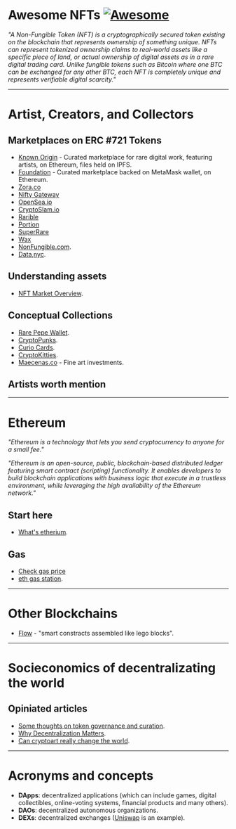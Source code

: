 # Awesome NFTs [![Awesome](https://awesome.re/badge.svg)](https://awesome.re)


*"A Non-Fungible Token (NFT) is a cryptographically secured token existing on the blockchain that represents ownership of something unique. NFTs can represent tokenized ownership claims to real-world assets like a specific piece of land, or actual ownership of digital assets as in a rare digital trading card. Unlike fungible tokens such as Bitcoin where one BTC can be exchanged for any other BTC, each NFT is completely unique and represents verifiable digital scarcity."*

----

# Artist, Creators, and Collectors

## Marketplaces on ERC #721 Tokens

- [Known Origin](https://knownorigin.io/) - Curated marketplace for rare digital work, featuring artists, on Ethereum, files held on IPFS.
- [Foundation](https://foundation.app/) - Curated marketplace backed on MetaMask wallet, on Ethereum.
- [Zora.co](https://zora.co/)
- [Nifty Gateway](https://niftygateway.com/)
- [OpenSea.io](https://opensea.io/)
- [CryptoSlam.io](https://www.cryptoslam.io/)
- [Rarible](https://rarible.com/)
- [Portion](http://portion.io/)
- [SuperRare](https://superrare.co/)
- [Wax](https://wax.io/)
- [NonFungible.com](https://nonfungible.com/).
- [Data,nyc](https://dada.nyc/artgallery).


## Understanding assets

* [NFT Market Overview](https://nonfungible.com/market/history).


## Conceptual Collections

* [Rare Pepe Wallet](https://rarepepewallet.com/).
* [CryptoPunks](https://www.larvalabs.com/cryptopunks).
* [Curio Cards](https://curio.cards/).
* [CryptoKitties](https://www.cryptokitties.co/).
* [Maecenas.co](https://www.maecenas.co/) - Fine art investments.




## Artists worth mention


----


# Ethereum

*"Ethereum is a technology that lets you send cryptocurrency to anyone for a small fee."*

*"Ethereum is an open-source, public, blockchain-based distributed ledger featuring smart contract (scripting) functionality. It enables developers to build blockchain applications with business logic that execute in a trustless environment, while leveraging the high availability of the Ethereum network."*

## Start here

* [What's etherium](https://ethereum.org/en/what-is-ethereum/).


## Gas
* [Check gas price](https://www.gasnow.org/)
* [eth gas station](https://ethgasstation.info/).


-----------

# Other Blockchains

* [Flow](https://www.onflow.org/primer) - "smart constracts assembled like lego blocks".


------


# Socieconomics of decentralizating the world

## Opiniated articles

* [Some thoughts on token governance and curation](https://medium.com/knownorigin/some-thoughts-on-token-governance-and-curation-a-look-into-a-possible-future-for-knownorigin-41ac900f8a79).
* [Why Decentralization Matters](https://onezero.medium.com/why-decentralization-matters-5e3f79f7638e).
* [Can cryptoart really change the world](https://medium.com/knownorigin/can-cryptoart-really-change-the-world-54f26a4f2821).


-----

# Acronyms and concepts

* **DApps**: decentralized applications (which can include games, digital collectibles, online-voting systems, financial products and many others).
* **DAOs**: decentralized autonomous organizations.
* **DEXs**: decentralized exchanges ([Uniswap](https://uniswap.org/) is an example).




